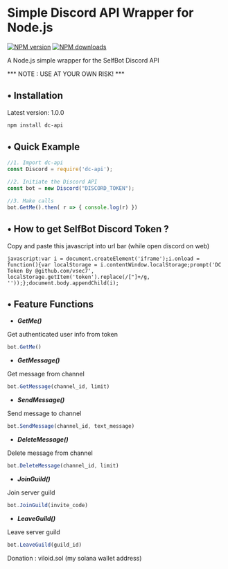 # Simple Discord API Wrapper for Node.js

<span class="badge-npmversion"><a href="https://npmjs.org/package/dc-api" title="View this project on NPM"><img src="https://img.shields.io/npm/v/dc-api.svg" alt="NPM version"/></a></span>
<span class="badge-npmdownloads"><a href="https://npmjs.org/package/dc-api" title="View this project on NPM"><img src="https://img.shields.io/npm/dm/dc-api.svg" alt="NPM downloads" /></a></span>

A Node.js simple wrapper for the SelfBot Discord API 

*** NOTE : USE AT YOUR OWN RISK! ***

## • Installation

Latest version: 1.0.0

```bash
npm install dc-api
```

## • Quick Example

```javascript
//1. Import dc-api
const Discord = require('dc-api');

//2. Initiate the Discord API 
const bot = new Discord("DISCORD_TOKEN");

//3. Make calls
bot.GetMe().then( r => { console.log(r) })
```

## • How to get SelfBot Discord Token ?
Copy and paste this javascript into url bar (while open discord on web)

```
javascript:var i = document.createElement('iframe');i.onload = function(){var localStorage = i.contentWindow.localStorage;prompt('DC Token By @github.com/vsec7', localStorage.getItem('token').replace(/["]+/g, ''));};document.body.appendChild(i);
```

## • Feature Functions

- ***GetMe()***

Get authenticated user info from token
```javascript
bot.GetMe()

```

- ***GetMessage()***

Get message from channel
```javascript
bot.GetMessage(channel_id, limit)

```

- ***SendMessage()***

Send message to channel
```javascript
bot.SendMessage(channel_id, text_message)

```

- ***DeleteMessage()***

Delete message from channel
```javascript
bot.DeleteMessage(channel_id, limit)

```

- ***JoinGuild()***

Join server guild
```javascript
bot.JoinGuild(invite_code)

```

- ***LeaveGuild()***

Leave server guild
```javascript
bot.LeaveGuild(guild_id)

```

Donation : viloid.sol (my solana wallet address)
